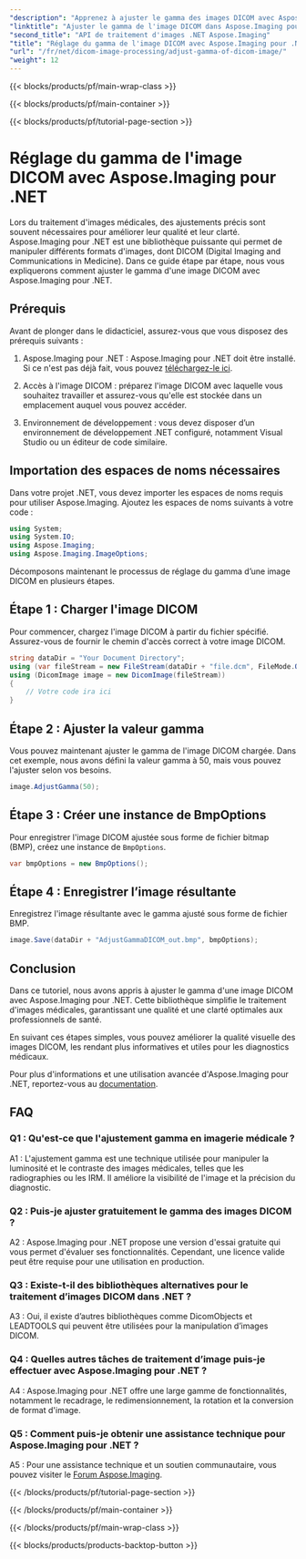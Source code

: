 ```yaml
---
"description": "Apprenez à ajuster le gamma des images DICOM avec Aspose.Imaging pour .NET. Améliorez la qualité des images médicales en quelques étapes simples."
"linktitle": "Ajuster le gamma de l'image DICOM dans Aspose.Imaging pour .NET"
"second_title": "API de traitement d'images .NET Aspose.Imaging"
"title": "Réglage du gamma de l'image DICOM avec Aspose.Imaging pour .NET"
"url": "/fr/net/dicom-image-processing/adjust-gamma-of-dicom-image/"
"weight": 12
---
```


{{< blocks/products/pf/main-wrap-class >}}

{{< blocks/products/pf/main-container >}}

{{< blocks/products/pf/tutorial-page-section >}}

# Réglage du gamma de l'image DICOM avec Aspose.Imaging pour .NET

Lors du traitement d'images médicales, des ajustements précis sont souvent nécessaires pour améliorer leur qualité et leur clarté. Aspose.Imaging pour .NET est une bibliothèque puissante qui permet de manipuler différents formats d'images, dont DICOM (Digital Imaging and Communications in Medicine). Dans ce guide étape par étape, nous vous expliquerons comment ajuster le gamma d'une image DICOM avec Aspose.Imaging pour .NET.

## Prérequis

Avant de plonger dans le didacticiel, assurez-vous que vous disposez des prérequis suivants :

1. Aspose.Imaging pour .NET : Aspose.Imaging pour .NET doit être installé. Si ce n'est pas déjà fait, vous pouvez [téléchargez-le ici](https://releases.aspose.com/imaging/net/).

2. Accès à l'image DICOM : préparez l'image DICOM avec laquelle vous souhaitez travailler et assurez-vous qu'elle est stockée dans un emplacement auquel vous pouvez accéder.

3. Environnement de développement : vous devez disposer d’un environnement de développement .NET configuré, notamment Visual Studio ou un éditeur de code similaire.

## Importation des espaces de noms nécessaires

Dans votre projet .NET, vous devez importer les espaces de noms requis pour utiliser Aspose.Imaging. Ajoutez les espaces de noms suivants à votre code :

```csharp
using System;
using System.IO;
using Aspose.Imaging;
using Aspose.Imaging.ImageOptions;
```

Décomposons maintenant le processus de réglage du gamma d’une image DICOM en plusieurs étapes.

## Étape 1 : Charger l'image DICOM

Pour commencer, chargez l'image DICOM à partir du fichier spécifié. Assurez-vous de fournir le chemin d'accès correct à votre image DICOM.

```csharp
string dataDir = "Your Document Directory";
using (var fileStream = new FileStream(dataDir + "file.dcm", FileMode.Open, FileAccess.Read))
using (DicomImage image = new DicomImage(fileStream))
{
    // Votre code ira ici
}
```

## Étape 2 : Ajuster la valeur gamma

Vous pouvez maintenant ajuster le gamma de l'image DICOM chargée. Dans cet exemple, nous avons défini la valeur gamma à 50, mais vous pouvez l'ajuster selon vos besoins.

```csharp
image.AdjustGamma(50);
```

## Étape 3 : Créer une instance de BmpOptions

Pour enregistrer l'image DICOM ajustée sous forme de fichier bitmap (BMP), créez une instance de `BmpOptions`.

```csharp
var bmpOptions = new BmpOptions();
```

## Étape 4 : Enregistrer l’image résultante

Enregistrez l'image résultante avec le gamma ajusté sous forme de fichier BMP.

```csharp
image.Save(dataDir + "AdjustGammaDICOM_out.bmp", bmpOptions);
```

## Conclusion

Dans ce tutoriel, nous avons appris à ajuster le gamma d'une image DICOM avec Aspose.Imaging pour .NET. Cette bibliothèque simplifie le traitement d'images médicales, garantissant une qualité et une clarté optimales aux professionnels de santé.

En suivant ces étapes simples, vous pouvez améliorer la qualité visuelle des images DICOM, les rendant plus informatives et utiles pour les diagnostics médicaux.

Pour plus d'informations et une utilisation avancée d'Aspose.Imaging pour .NET, reportez-vous au [documentation](https://reference.aspose.com/imaging/net/).

## FAQ

### Q1 : Qu'est-ce que l'ajustement gamma en imagerie médicale ?

A1 : L'ajustement gamma est une technique utilisée pour manipuler la luminosité et le contraste des images médicales, telles que les radiographies ou les IRM. Il améliore la visibilité de l'image et la précision du diagnostic.

### Q2 : Puis-je ajuster gratuitement le gamma des images DICOM ?

A2 : Aspose.Imaging pour .NET propose une version d'essai gratuite qui vous permet d'évaluer ses fonctionnalités. Cependant, une licence valide peut être requise pour une utilisation en production.

### Q3 : Existe-t-il des bibliothèques alternatives pour le traitement d’images DICOM dans .NET ?

A3 : Oui, il existe d’autres bibliothèques comme DicomObjects et LEADTOOLS qui peuvent être utilisées pour la manipulation d’images DICOM.

### Q4 : Quelles autres tâches de traitement d’image puis-je effectuer avec Aspose.Imaging pour .NET ?

A4 : Aspose.Imaging pour .NET offre une large gamme de fonctionnalités, notamment le recadrage, le redimensionnement, la rotation et la conversion de format d'image.

### Q5 : Comment puis-je obtenir une assistance technique pour Aspose.Imaging pour .NET ?

A5 : Pour une assistance technique et un soutien communautaire, vous pouvez visiter le [Forum Aspose.Imaging](https://forum.aspose.com/).

{{< /blocks/products/pf/tutorial-page-section >}}

{{< /blocks/products/pf/main-container >}}

{{< /blocks/products/pf/main-wrap-class >}}

{{< blocks/products/products-backtop-button >}}